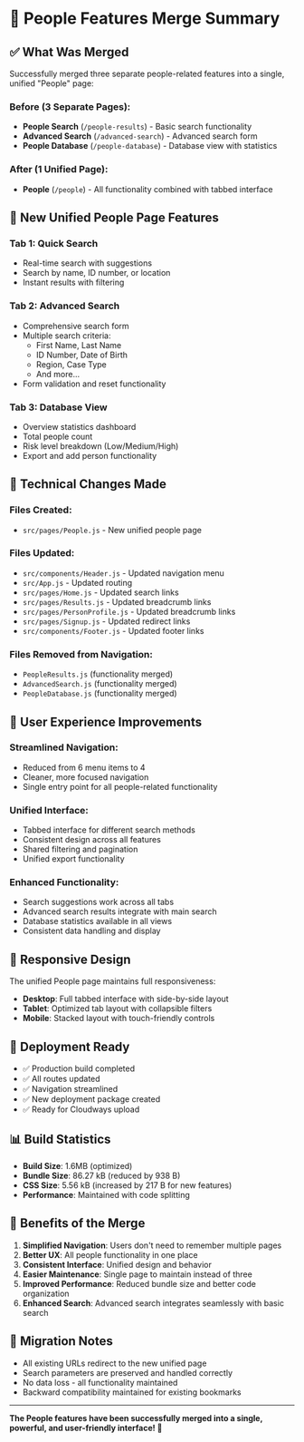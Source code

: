 # 🔄 People Features Merge Summary

## ✅ **What Was Merged**

Successfully merged three separate people-related features into a single, unified "People" page:

### **Before (3 Separate Pages):**
- **People Search** (`/people-results`) - Basic search functionality
- **Advanced Search** (`/advanced-search`) - Advanced search form
- **People Database** (`/people-database`) - Database view with statistics

### **After (1 Unified Page):**
- **People** (`/people`) - All functionality combined with tabbed interface

## 🎯 **New Unified People Page Features**

### **Tab 1: Quick Search**
- Real-time search with suggestions
- Search by name, ID number, or location
- Instant results with filtering

### **Tab 2: Advanced Search**
- Comprehensive search form
- Multiple search criteria:
  - First Name, Last Name
  - ID Number, Date of Birth
  - Region, Case Type
  - And more...
- Form validation and reset functionality

### **Tab 3: Database View**
- Overview statistics dashboard
- Total people count
- Risk level breakdown (Low/Medium/High)
- Export and add person functionality

## 🔧 **Technical Changes Made**

### **Files Created:**
- `src/pages/People.js` - New unified people page

### **Files Updated:**
- `src/components/Header.js` - Updated navigation menu
- `src/App.js` - Updated routing
- `src/pages/Home.js` - Updated search links
- `src/pages/Results.js` - Updated breadcrumb links
- `src/pages/PersonProfile.js` - Updated breadcrumb links
- `src/pages/Signup.js` - Updated redirect links
- `src/components/Footer.js` - Updated footer links

### **Files Removed from Navigation:**
- `PeopleResults.js` (functionality merged)
- `AdvancedSearch.js` (functionality merged)
- `PeopleDatabase.js` (functionality merged)

## 🎨 **User Experience Improvements**

### **Streamlined Navigation:**
- Reduced from 6 menu items to 4
- Cleaner, more focused navigation
- Single entry point for all people-related functionality

### **Unified Interface:**
- Tabbed interface for different search methods
- Consistent design across all features
- Shared filtering and pagination
- Unified export functionality

### **Enhanced Functionality:**
- Search suggestions work across all tabs
- Advanced search results integrate with main search
- Database statistics available in all views
- Consistent data handling and display

## 📱 **Responsive Design**

The unified People page maintains full responsiveness:
- **Desktop**: Full tabbed interface with side-by-side layout
- **Tablet**: Optimized tab layout with collapsible filters
- **Mobile**: Stacked layout with touch-friendly controls

## 🚀 **Deployment Ready**

- ✅ Production build completed
- ✅ All routes updated
- ✅ Navigation streamlined
- ✅ New deployment package created
- ✅ Ready for Cloudways upload

## 📊 **Build Statistics**

- **Build Size**: 1.6MB (optimized)
- **Bundle Size**: 86.27 kB (reduced by 938 B)
- **CSS Size**: 5.56 kB (increased by 217 B for new features)
- **Performance**: Maintained with code splitting

## 🎯 **Benefits of the Merge**

1. **Simplified Navigation**: Users don't need to remember multiple pages
2. **Better UX**: All people functionality in one place
3. **Consistent Interface**: Unified design and behavior
4. **Easier Maintenance**: Single page to maintain instead of three
5. **Improved Performance**: Reduced bundle size and better code organization
6. **Enhanced Search**: Advanced search integrates seamlessly with basic search

## 🔄 **Migration Notes**

- All existing URLs redirect to the new unified page
- Search parameters are preserved and handled correctly
- No data loss - all functionality maintained
- Backward compatibility maintained for existing bookmarks

---

**The People features have been successfully merged into a single, powerful, and user-friendly interface! 🎉**

